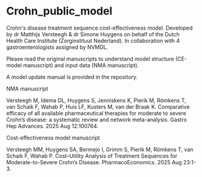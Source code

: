 # Crohn_public_model
Crohn's disease treatment sequence cost-effectiveness model.
Developed by dr Matthijs Versteegh & dr Simone Huygens on behalf of the Dutch Health Care Institute (Zorginstituut Nederland).
In collaboration with 4 gastroenterologists assigned by NVMDL.

Please read the original manuscripts to understand model structure (CE-model manuscript) and input data (NMA manuscript).

A model update manual is provided in the repository.

NMA manuscript

Versteegh M, Idema DL, Huygens S, Jenniskens K, Pierik M, Römkens T, van Schaik F, Wahab P, Huis LF, Kusters M, van der Braak K. Comparative efficacy of all available pharmaceutical therapies for moderate to severe Crohn’s disease: a systematic review and network meta-analysis. Gastro Hep Advances. 2025 Aug 12:100764.

Cost-effectiveness model manuscript

Versteegh MM, Huygens SA, Bermejo I, Grimm S, Pierik M, Römkens T, van Schaik F, Wahab P. Cost–Utility Analysis of Treatment Sequences for Moderate-to-Severe Crohn’s Disease. PharmacoEconomics. 2025 Aug 23:1-3.
